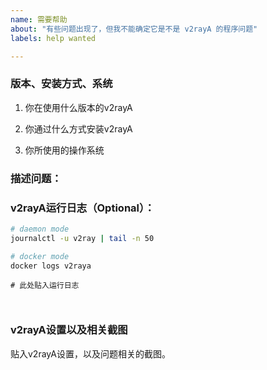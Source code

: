```yaml
---
name: 需要帮助
about: "有些问题出现了，但我不能确定它是不是 v2rayA 的程序问题"
labels: help wanted

---
```


### 版本、安装方式、系统

1. 你在使用什么版本的v2rayA

2. 你通过什么方式安装v2rayA

3. 你所使用的操作系统


### 描述问题：

<!-- 在下方描述问题 -->



### v2rayA运行日志（Optional）：

 ```bash
 # daemon mode
 journalctl -u v2ray | tail -n 50
 
 # docker mode
 docker logs v2raya
 ```
```shell
# 此处贴入运行日志



```

### v2rayA设置以及相关截图
贴入v2rayA设置，以及问题相关的截图。
<!-- 如果条件允许请附图 -->

